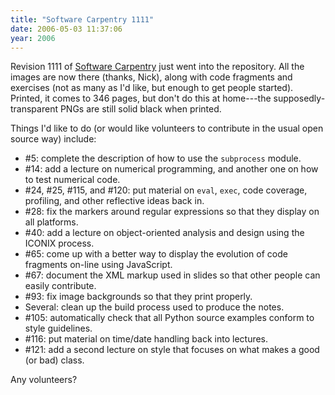 ```yaml
---
title: "Software Carpentry 1111"
date: 2006-05-03 11:37:06
year: 2006
---
```

Revision 1111 of <a href="http://www.third-bit.com/swc2">Software Carpentry</a> just went into the repository.  All the images are now there (thanks, Nick), along with code fragments and exercises (not as many as I'd like, but enough to get people started).  Printed, it comes to 346 pages, but don't do this at home---the supposedly-transparent PNGs are still solid black when printed.

Things I'd like to do (or would like volunteers to contribute in the usual open source way) include:
<ul>
	<li>#5: complete the description of how to use the <code>subprocess</code> module.</li>
	<li>#14: add a lecture on numerical programming, and another one on how to test numerical code.</li>
	<li>#24, #25, #115, and #120: put material on <code>eval</code>, <code>exec</code>, code coverage, profiling, and other reflective ideas back in.</li>
	<li>#28: fix the markers around regular expressions so that they display on all platforms.</li>
	<li>#40: add a lecture on object-oriented analysis and design using the ICONIX process.</li>
	<li>#65: come up with a better way to display the evolution of code fragments on-line using JavaScript.</li>
	<li>#67: document the XML markup used in slides so that other people can easily contribute.</li>
	<li>#93: fix image backgrounds so that they print properly.</li>
	<li>Several: clean up the build process used to produce the notes.</li>
	<li>#105: automatically check that all Python source examples conform to style guidelines.</li>
	<li>#116: put material on time/date handling back into lectures.</li>
	<li>#121: add a second lecture on style that focuses on what makes a good (or bad) class.</li>
</ul>
Any volunteers?
